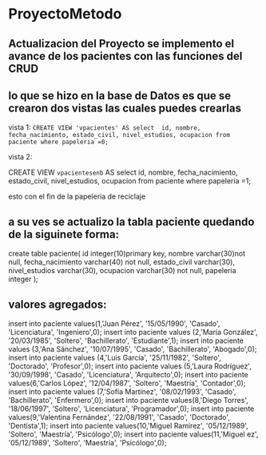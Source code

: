 # ProyectoMetodo 
## Actualizacion del Proyecto se implemento el avance de los pacientes con las funciones del CRUD
## lo que se hizo en la base de Datos es que se crearon dos vistas las cuales puedes crearlas 
vista 1:
`CREATE VIEW 'vpacientes' AS select  id,
nombre,
fecha_nacimiento,
estado_civil,
nivel_estudios,
ocupacion from paciente
where papeleria =0;`

vista 2:

CREATE VIEW `vpacientesenb` AS select  id,
nombre,
fecha_nacimiento,
estado_civil,
nivel_estudios,
ocupacion from paciente
where papeleria =1;

esto con el fin de la papeleria de reciclaje 

## a su ves se actualizo la tabla paciente quedando de la siguinete forma:

create table paciente(
id integer(10)primary key,
nombre varchar(30)not null,
fecha_nacimiento varchar(40) not null,
estado_civil varchar(30),
nivel_estudios varchar(30),
ocupacion varchar(30) not null,
papeleria integer
);
## valores agregados:
insert into paciente values(1,'Juan Pérez', '15/05/1990', 'Casado', 'Licenciatura', 'Ingeniero',0);
insert into paciente values (2,'María González', '20/03/1985', 'Soltero', 'Bachillerato', 'Estudiante',1);
insert into paciente values (3,'Ana Sánchez', '10/07/1995', 'Casado', 'Bachillerato', 'Abogado',0);
insert into paciente values (4,'Luis García', '25/11/1982', 'Soltero', 'Doctorado', 'Profesor',0);
insert into paciente values (5,'Laura Rodríguez', '30/09/1998', 'Casado', 'Licenciatura', 'Arquitecto',0);
insert into paciente values(6,'Carlos López', '12/04/1987', 'Soltero', 'Maestría', 'Contador',0);
insert into paciente values (7,'Sofía Martínez', '08/02/1993', 'Casado', 'Bachillerato', 'Enfermero',0);
insert into paciente values(8,'Diego Torres', '18/06/1997', 'Soltero', 'Licenciatura', 'Programador',0);
insert into paciente values(9,'Valentina Fernández', '22/08/1991', 'Casado', 'Doctorado', 'Dentista',1);
insert into paciente values(10,'Miguel Ramírez', '05/12/1989', 'Soltero', 'Maestría', 'Psicólogo',0);
insert into paciente values(11,'Miguel ez', '05/12/1989', 'Soltero', 'Maestría', 'Psicólogo',0);

